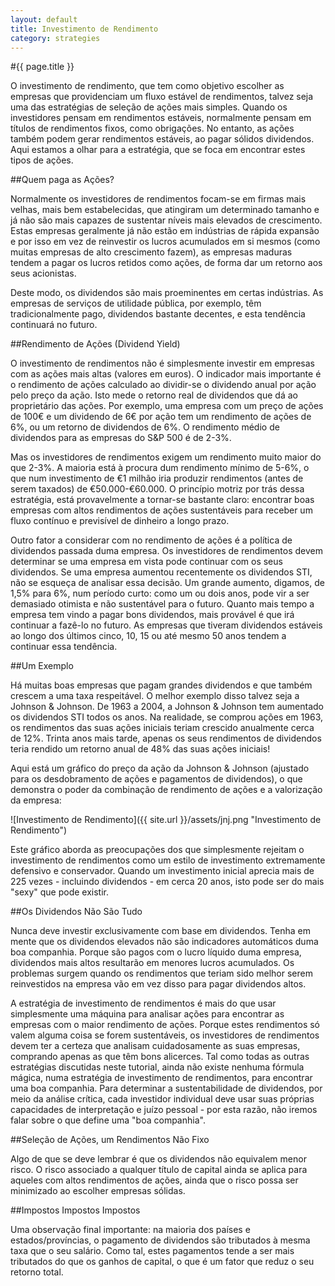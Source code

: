 ```yaml
---
layout: default
title: Investimento de Rendimento
category: strategies
---
```


#{{ page.title }}

O investimento de rendimento, que tem como objetivo escolher as empresas que providenciam um fluxo estável de rendimentos, talvez seja uma das estratégias de seleção de ações mais simples. Quando os investidores pensam em rendimentos estáveis, normalmente pensam em títulos de rendimentos fixos, como obrigações. No entanto, as ações também podem gerar rendimentos estáveis, ao pagar sólidos dividendos. Aqui estamos a olhar para a estratégia, que se foca em encontrar estes tipos de ações.

##Quem paga as Ações?

Normalmente os investidores de rendimentos focam-se em firmas mais velhas, mais bem estabelecidas, que atingiram um determinado tamanho e já não são mais capazes de sustentar níveis mais elevados de crescimento. Estas empresas geralmente já não estão em indústrias de rápida expansão e por isso em vez de reinvestir os lucros acumulados em si mesmos (como muitas empresas de alto crescimento fazem), as empresas maduras tendem a pagar os lucros retidos como ações, de forma dar um retorno aos seus acionistas.

Deste modo, os dividendos são mais proeminentes em certas indústrias. As empresas de serviços de utilidade pública, por exemplo, têm tradicionalmente pago, dividendos bastante decentes, e esta tendência continuará no futuro.

##Rendimento de Ações (Dividend Yield)

O investimento de rendimentos não é simplesmente investir em empresas com as ações mais altas (valores em euros). O indicador mais importante é o rendimento de ações calculado ao dividir-se o dividendo anual por ação pelo preço da ação. Isto mede o retorno real de dividendos que dá ao proprietário das ações. Por exemplo, uma empresa com um preço de ações de 100€ e um dividendo de 6€ por ação tem um rendimento de ações de 6%, ou um retorno de dividendos de 6%. O rendimento médio de dividendos para as empresas do S&P 500 é de 2-3%.

Mas os investidores de rendimentos exigem um rendimento muito maior do que 2-3%. A maioria está à procura dum rendimento mínimo de 5-6%, o que num investimento de €1 milhão iria produzir rendimentos (antes de serem taxados) de €50.000-€60.000. O princípio motriz por trás dessa estratégia, está provavelmente a tornar-se bastante claro: encontrar boas empresas com altos rendimentos de ações sustentáveis para receber um fluxo contínuo e previsível de dinheiro a longo prazo.

Outro fator a considerar com no rendimento de ações é a política de dividendos passada duma empresa. Os investidores de rendimentos devem determinar se uma empresa em vista pode continuar com os seus dividendos. Se uma empresa aumentou recentemente os dividendos STI, não se esqueça de analisar essa decisão. Um grande aumento, digamos, de 1,5% para 6%, num período curto: como um ou dois anos, pode vir a ser demasiado otimista e não sustentável para o futuro. Quanto mais tempo a empresa tem vindo a pagar bons dividendos, mais provável é que irá continuar a fazê-lo no futuro. As empresas que tiveram dividendos estáveis ao longo dos últimos cinco, 10, 15 ou até mesmo 50 anos tendem a continuar essa tendência.

##Um Exemplo

Há muitas boas empresas que pagam grandes dividendos e que também crescem a uma taxa respeitável. O melhor exemplo disso talvez seja a Johnson & Johnson. De 1963 a 2004, a Johnson & Johnson tem aumentado os dividendos STI todos os anos. Na realidade, se comprou ações em 1963, os rendimentos das suas ações iniciais teriam crescido anualmente cerca de 12%. Trinta anos mais tarde, apenas os seus rendimentos de dividendos teria rendido um retorno anual de 48% das suas ações iniciais!

Aqui está um gráfico do preço da ação da Johnson & Johnson (ajustado para os desdobramento de ações e pagamentos de dividendos), o que demonstra o poder da combinação de rendimento de ações e a valorização da empresa:

![Investimento de Rendimento]({{ site.url }}/assets/jnj.png "Investimento de Rendimento")

Este gráfico aborda as preocupações dos que simplesmente rejeitam o investimento de rendimentos como um estilo de investimento extremamente defensivo e conservador. Quando um investimento inicial aprecia mais de 225 vezes - incluindo dividendos - em cerca 20 anos, isto pode ser do mais "sexy" que pode existir.

##Os Dividendos Não São Tudo

Nunca deve investir exclusivamente com base em dividendos. Tenha em mente que os dividendos elevados não são indicadores automáticos duma boa companhia. Porque são pagos com o lucro líquido duma empresa, dividendos mais altos resultarão em menores lucros acumulados. Os problemas surgem quando os rendimentos que teriam sido melhor serem reinvestidos na empresa vão em vez disso para pagar dividendos altos.

A estratégia de investimento de rendimentos é mais do que usar simplesmente uma máquina para analisar ações para encontrar as empresas com o maior rendimento de ações. Porque estes rendimentos só valem alguma coisa se forem sustentáveis, os investidores de rendimentos devem ter a certeza que analisam cuidadosamente as suas empresas, comprando apenas as que têm bons alicerces. Tal como todas as outras estratégias discutidas neste tutorial, ainda não existe nenhuma fórmula mágica, numa estratégia de investimento de rendimentos, para encontrar uma boa companhia. Para determinar a sustentabilidade de dividendos, por meio da análise crítica, cada investidor individual deve usar suas próprias capacidades de interpretação e juízo pessoal - por esta razão, não iremos falar sobre o que define uma "boa companhia".

##Seleção de Ações, um Rendimentos Não Fixo

Algo de que se deve lembrar é que os dividendos não equivalem menor risco. O risco associado a qualquer título de capital ainda se aplica para aqueles com altos rendimentos de ações, ainda que o risco possa ser minimizado ao escolher empresas sólidas.

##Impostos Impostos Impostos

Uma observação final importante: na maioria dos países e estados/províncias, o pagamento de dividendos são tributados à mesma taxa que o seu salário. Como tal, estes pagamentos tende a ser mais tributados do que os ganhos de capital, o que é um fator que reduz o seu retorno total.


